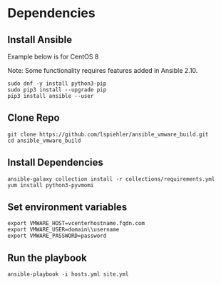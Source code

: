 # Dependencies

## Install Ansible
Example below is for CentOS 8

Note: Some functionality requires features added in Ansible 2.10.
```
sudo dnf -y install python3-pip
sudo pip3 install --upgrade pip
pip3 install ansible --user
```

## Clone Repo
```
git clone https://github.com/lspiehler/ansible_vmware_build.git
cd ansible_vmware_build
```

## Install Dependencies
```
ansible-galaxy collection install -r collections/requirements.yml
yum install python3-pyvmomi
```

## Set environment variables
```
export VMWARE_HOST=vcenterhostname.fqdn.com
export VMWARE_USER=domain\\username
export VMWARE_PASSWORD=password
```

## Run the playbook
```
ansible-playbook -i hosts.yml site.yml
```
